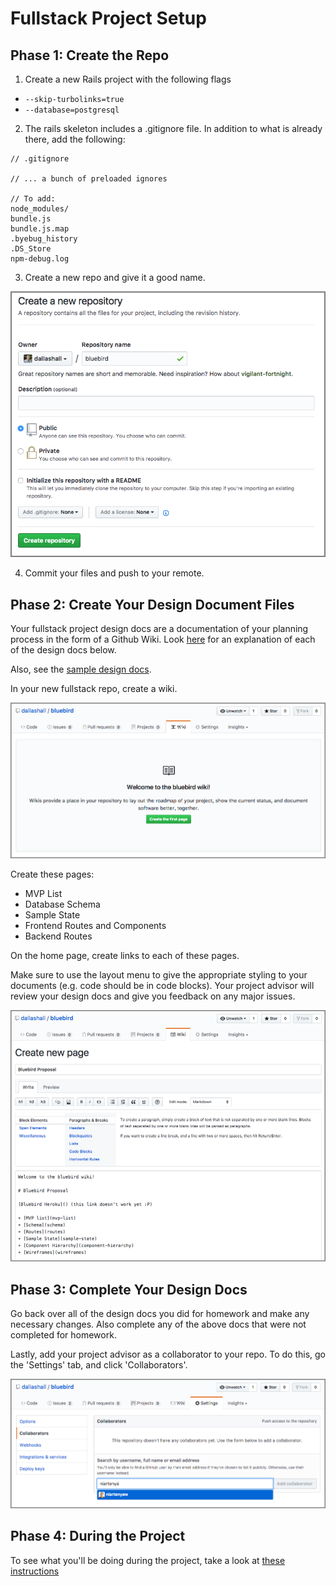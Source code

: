 # Fullstack Project Setup

## Phase 1: Create the Repo

1. Create a new Rails project with the following flags
  - `--skip-turbolinks=true`
  - `--database=postgresql`
2. The rails skeleton includes a .gitignore file. In addition to what is
  already there, add the following:

```
// .gitignore

// ... a bunch of preloaded ignores

// To add:
node_modules/
bundle.js
bundle.js.map
.byebug_history
.DS_Store
npm-debug.log
```

3. Create a new repo and give it a good name.

![Screenshot: naming repo][name_repo]

4. Commit your files and push to your remote.

## Phase 2: Create Your Design Document Files

Your fullstack project design docs are a documentation of your planning
process in the form of a Github Wiki. Look [here](./) for an explanation
of each of the design docs below.

Also, see the [sample design docs][sample].

In your new fullstack repo, create a wiki.

![Screenshot: create wiki][create_wiki]

Create these pages:

* MVP List
* Database Schema
* Sample State
* Frontend Routes and Components
* Backend Routes

On the home page, create links to each of these pages.

Make sure to use the layout menu to give the appropriate styling to your
documents (e.g. code should be in code blocks). Your project advisor will
review your design docs and give you feedback on any major issues.

![Screenshot: add page in wiki][design-docs-wiki]

## Phase 3: Complete Your Design Docs

Go back over all of the design docs you did for homework and make any
necessary changes. Also complete any of the above docs that were not
completed for homework.

Lastly, add your project advisor as a collaborator to your repo. To do
this, go the 'Settings' tab, and click 'Collaborators'.

![Add Collaborators][add_project_manager]

[sample]: https://www.github.com/appacademy/bluebird/wiki

## Phase 4: During the Project

To see what you'll be doing during the project, take a look at
[these instructions](../project/during-the-project.md)

[create_new_repo]: ./assets/create_new_repo.png
[name_repo]: ./assets/name_repo.png
[copy_git_url]: assets/copy_git_url.png

[add_project_manager]: assets/add_project_manager.png

[create_wiki]: assets/create_wiki.png
[design-docs-wiki]: assets/proposal_wiki.png

[issues]: assets/issues.png

[labels]: assets/labels.png
